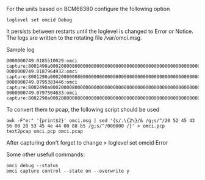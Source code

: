 For the units based on BCM68380 configure the following option

`loglevel set omcid Debug`

It persists between restarts until the loglevel is changed to Error or Notice.
The logs are written to the rotating file /var/omci.msg.

Sample log
```
0000000749.0185510029:omci capture:8001490a00020000800000000000000000000000000000000000000000000000000000000000000000000028c0cbc482
0000000749.0187964932:omci capture:8001290a0002000000800000000000000000000000000000000000000000000000000000000000000000002800000000
0000000749.0795383446:omci capture:8002490a00020000800000000000000000000000000000000000000000000000000000000000000000000028f6cf922b
0000000749.0797504633:omci capture:8002290a0002000000800000000000000000000000000000000000000000000000000000000000000000002800000000
```
To convert them to pcap, the following script should be used
   
```
awk -F"e:" '{print$2}' omci.msg | sed '{s/.\{2\}/& /g;s/^/20 52 45 43 56 00 20 53 45 4e 44 00 88 b5 /g;s/^/000000 /}' > omci.pcp
text2pcap omci.pcp omci.pcap
```
After capturing don't forget to change > loglevel set omcid Error

Some other usefull commands:
```
omci debug --status
omci capture control --state on --overwrite y
```
